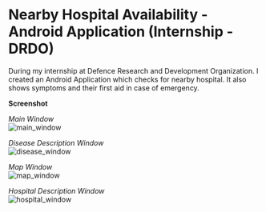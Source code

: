 # Nearby Hospital Availability - Android Application (Internship - DRDO)

During my internship at Defence Research and Development Organization. I created an Android Application which checks for nearby hospital. It also shows symptoms and their first aid in case of emergency.

**Screenshot**


*Main Window*<br/>
![main_window](https://github.com/TDeepanshPandey/Medical_Emergency/blob/master/Sreenshot%20(1).png)



*Disease Description Window*<br/>
![disease_window](https://github.com/TDeepanshPandey/Medical_Emergency/blob/master/Sreenshot%20(2).png)



*Map Window*<br/>
![map_window](https://github.com/TDeepanshPandey/Medical_Emergency/blob/master/Sreenshot%20(3).png)



*Hospital Description Window*<br/>
![hospital_window](https://github.com/TDeepanshPandey/Medical_Emergency/blob/master/Sreenshot%20(4).png)
